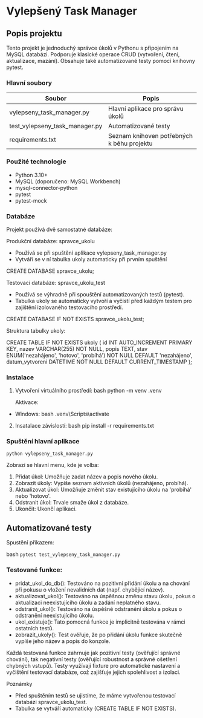 # Vylepšený Task Manager

## Popis projektu

Tento projekt je jednoduchý správce úkolů v Pythonu s připojením na MySQL databázi. Podporuje klasické operace CRUD (vytvoření, čtení, aktualizace, mazání). Obsahuje také automatizované testy pomocí knihovny pytest.



### Hlavní soubory

| Soubor                     | Popis                         |
|----------------------------|-------------------------------|
| vylepseny_task_manager.py  | Hlavní aplikace pro správu úkolů |
| test_vylepseny_task_manager.py | Automatizované testy         |
| requirements.txt           | Seznam knihoven potřebných k běhu projektu |




### Použité technologie

- Python 3.10+
- MySQL (doporučeno: MySQL Workbench)
- mysql-connector-python
- pytest
- pytest-mock



### Databáze

Projekt používá dvě samostatné databáze:

Produkční databáze: spravce_ukolu
- Používá se při spuštění aplikace vylepseny_task_manager.py
- Vytváří se v ní tabulka ukoly automaticky při prvním spuštění


CREATE DATABASE spravce_ukolu;


Testovací databáze: spravce_ukolu_test

- Používá se výhradně při spouštění automatizovaných testů (pytest).
- Tabulka ukoly se automaticky vytvoří a vyčistí před každým testem pro zajištění izolovaného testovacího prostředí.

CREATE DATABASE IF NOT EXISTS spravce_ukolu_test;


Struktura tabulky ukoly:

CREATE TABLE IF NOT EXISTS ukoly (
    id INT AUTO_INCREMENT PRIMARY KEY,
    nazev VARCHAR(255) NOT NULL,
    popis TEXT,
    stav ENUM('nezahájeno', 'hotovo', 'probíhá') NOT NULL DEFAULT 'nezahájeno',
    datum_vytvoreni DATETIME NOT NULL DEFAULT CURRENT_TIMESTAMP
);




### Instalace

1. Vytvoření virtuálního prostředí:
bash
python -m venv .venv


   Aktivace:
- Windows:
  bash
  .venv\Scripts\activate
  

2. Insatalace závislostí:
bash
pip install -r requirements.txt



### Spuštění hlavní aplikace


`python vylepseny_task_manager.py`


Zobrazí se hlavní menu, kde je volba:

1. Přidat úkol: Umožňuje zadat název a popis nového úkolu.
2. Zobrazit úkoly: Vypíše seznam aktivních úkolů (nezahájeno, probíhá).
3. Aktualizovat úkol: Umožňuje změnit stav existujícího úkolu na 'probíhá' nebo 'hotovo'.
4. Odstranit úkol: Trvale smaže úkol z databáze.
5. Ukončit: Ukončí aplikaci.



## Automatizované testy

Spustění příkazem:

bash
`pytest test_vylepseny_task_manager.py`


### Testované funkce:

- pridat_ukol_do_db(): Testováno na pozitivní přidání úkolu a na chování při pokusu o vložení nevalidních dat (např. chybějící název).
- aktualizovat_ukol(): Testováno na úspěšnou změnu stavu úkolu, pokus o aktualizaci neexistujícího úkolu a zadání neplatného stavu.
- odstranit_ukol(): Testováno na úspěšné odstranění úkolu a pokus o odstranění neexistujícího úkolu.
- ukol_existuje(): Tato pomocná funkce je implicitně testována v rámci ostatních testů.
- zobrazit_ukoly(): Test ověřuje, že po přidání úkolu funkce skutečně vypíše jeho název a popis do konzole.
  
Každá testovaná funkce zahrnuje jak pozitivní testy (ověřující správné chování), tak negativní testy (ověřující robustnost a správné ošetření chybných vstupů). Testy využívají fixture pro automatické nastavení a vyčištění testovací databáze, což zajišťuje jejich spolehlivost a izolaci.


 Poznámky

- Před spuštěním testů se ujistíme, že máme vytvořenou testovací databázi spravce_ukolu_test.
- Tabulka se vytváří automaticky (CREATE TABLE IF NOT EXISTS).



